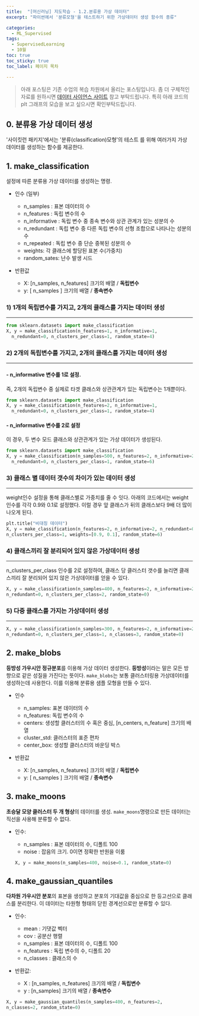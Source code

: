 ```yaml
---
title:  "[머신러닝] 지도학습 - 1.2.분류용 가상 데이터"
excerpt: "파이썬에서 '분류모형'을 테스트하기 위한 가상데이터 생성 함수의 종류"

categories:
  - ML_Supervised
tags:
  - SupervisedLearning
  - 10월
toc: true
toc_sticky: true
toc_label: 페이지 목차

---
```

> 아래 포스팅은 기존 수업의 복습 차원에서 올리는 포스팅입니다. 좀 더 구체적인 자료를 원하시면 [데이터 사이언스 사이트](https://datascienceschool.net/03%20machine%20learning/09.02%20%EB%B6%84%EB%A5%98%EC%9A%A9%20%EA%B0%80%EC%83%81%20%EB%8D%B0%EC%9D%B4%ED%84%B0%20%EC%83%9D%EC%84%B1.html) 참고 부탁드립니다. 특히 아래 코드의 plt 그래프의 모습을 보고 싶으시면 확인부탁드립니다.

## 0. 분류용 가상 데이터 생성
 '사이킷런 패키지'에서는 '분류(classification)모형'의 테스트 를 위해 여러가지 가상 데이터를 생성하는 함수를 제공한다.


## 1. make_classification
 설정에 따른 분류용 가상 데이터를 생성하는 명령. 
 - 인수 (일부)
    - n_samples : 표본 데이터의 수
    - n_features : 독립 변수의 수
    - n_informative : 독립 변수 중 종속 변수와 상관 관계가 있는 성분의 수
    - n_redundant : 독립 변수 중 다른 독립 변수의 선형 조합으로 나타나는 성분의 수
    - n_repeated : 독립 변수 중 단순 중복된 성분의 수
    - weights: 각 클래스에 할당된 표본 수(가중치)
    - random_sates: 난수 발생 시드

- 반환값
    - X: [n_samples, n_features] 크기의 배열 / **독립변수**
    - y: [ n_samples ] 크기의 배열 / **종속변수**


### 1) 1개의 독립변수를 가지고, 2개의 클래스를 가지는 데이터 생성
---

```python
from sklearn.datasets import make_classification
X, y = make_classification(n_features=1, n_informative=1,
  n_redundant=0, n_clusters_per_class=1, random_state=4)
```


### 2) 2개의 독립변수를 가지고, 2개의 클래스를 가지는 데이터 생성
---
#### - n_informative 변수를 1로 설정. 
즉, 2개의 독립변수 중 실제로 타겟 클래스와 상관관계가 있는 독립변수는 1개뿐이다.

```python
from sklearn.datasets import make_classification
X, y = make_classification(n_features=2, n_informative=1,
  n_redundant=0, n_clusters_per_class=1, random_state=4)
```

#### - n_informative 변수를 2로 설정
이 경우, 두 변수 모드 클래스와 상관관계가 있는 가상 데이터가 생성된다.

```python
from sklearn.datasets import make_classification
X, y = make_classification(n_samples=500, n_features=2, n_informative=2,
  n_redundant=0, n_clusters_per_class=1, random_state=6)
```


### 3) 클래스 별 데이터 갯수의 차이가 있는 데이터 생성
---
weight인수 설정을 통해 클래스별로 가중치를 줄 수 잇다. 아래의 코드에서는 weight 인수를 각각 0.9와 0.1로 설정했다. 이럴 경우 앞 클래스가 뒤의 클래스보다 9배 더 많이 나오게 된다. 

```python
plt.title("비대칭 데이터")
X, y = make_classification(n_features=2, n_informative=2, n_redundant=0,
n_clusters_per_class=1, weights=[0.9, 0.1], random_state=6)
```

### 4) 클래스끼리 잘 분리되어 있지 않은 가상데이터 생성
---
n_clusters_per_class 인수를 2로 설정하여, 클래스 당 클러스터 갯수를 늘리면 클래스끼리 잘 분리되어 있지 않은 가상데이터를 얻을 수 있다.

``` python
X, y = make_classification(n_samples=400, n_features=2, n_informative=2, 
n_redundant=0, n_clusters_per_class=2, random_state=0)
```

### 5) 다중 클래스를 가지는 가상데이터 생성
---
```python
X, y = make_classification(n_samples=300, n_features=2, n_informative=2, 
n_redundant=0, n_clusters_per_class=1, n_classes=3, random_state=0)
```

## 2. make_blobs
**등방성 가우시안 정규분포**를 이용해 가상 데이터 생성한다. **등방성**이라는 말은 모든 방향으로 같은 성질을 가진다는 뜻이다. `make_blobs`는 보통 클러스터링용 가상데이터를 생성하는데 사용한다. 이를 이용해 분류용 샘플 모형을 만들 수 있다.
- 인수
  - n_samples: 표본 데이터의 수
  - n_features: 독립 변수의 수
  - centers: 생성할 클러스터의 수 혹은 중심, [n_centers, n_feature] 크기의 배열
  - cluster_std: 클러스터의 표준 편차
  - center_box: 생성할 클러스터의 바운딩 박스

- 반환값
    - X: [n_samples, n_features] 크기의 배열 / **독립변수**
    - y: [ n_samples ] 크기의 배열 / **종속변수**

## 3. make_moons
**초승달 모양 클러스터 두 개 형상**의 데이터를 생성. `make_moons`명령으로 만든 데이터는 직선을 사용해 분류할 수 없다.
- 인수:
  - n_samples : 표본 데이터의 수, 디폴트 100
  - noise : 잡음의 크기. 0이면 정확한 반원을 이룸

  ```python
  X, y = make_moons(n_samples=400, noise=0.1, random_state=0)
  ```

## 4. make_gaussian_quantiles
**다차원 가우시안 분포**의 표본을 생성하고 분포의 기대값을 중심으로 한 등고선으로 클래스를 분리한다. 이 데이터는 타원형 형태의 닫힌 경계선으로만 분류할 수 있다.

- 인수:
  - mean : 기댓값 벡터
  - cov : 공분산 행렬
  - n_samples : 표본 데이터의 수, 디폴트 100
  - n_features : 독립 변수의 수, 디폴트 20
  - n_classes : 클래스의 수

- 반환값:
  - X : [n_samples, n_features] 크기의 배열 / **독립변수**
  - y : [n_samples] 크기의 배열 / **종속변수**

```python
X, y = make_gaussian_quantiles(n_samples=400, n_features=2, 
n_classes=2, random_state=0)
```